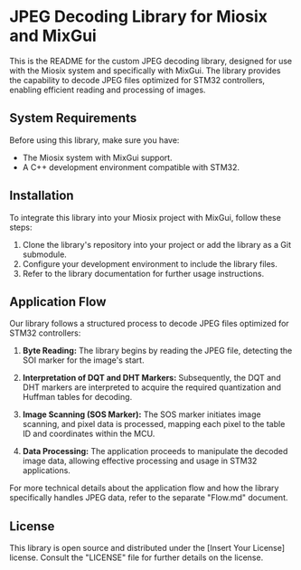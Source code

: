 # JPEG Decoding Library for Miosix and MixGui

This is the README for the custom JPEG decoding library, designed for use with the Miosix system and specifically with MixGui. The library provides the capability to decode JPEG files optimized for STM32 controllers, enabling efficient reading and processing of images.

## System Requirements

Before using this library, make sure you have:

- The Miosix system with MixGui support.
- A C++ development environment compatible with STM32.

## Installation

To integrate this library into your Miosix project with MixGui, follow these steps:

1. Clone the library's repository into your project or add the library as a Git submodule.
2. Configure your development environment to include the library files.
3. Refer to the library documentation for further usage instructions.

## Application Flow

Our library follows a structured process to decode JPEG files optimized for STM32 controllers:

1. **Byte Reading:** The library begins by reading the JPEG file, detecting the SOI marker for the image's start.

2. **Interpretation of DQT and DHT Markers:** Subsequently, the DQT and DHT markers are interpreted to acquire the required quantization and Huffman tables for decoding.

3. **Image Scanning (SOS Marker):** The SOS marker initiates image scanning, and pixel data is processed, mapping each pixel to the table ID and coordinates within the MCU.

4. **Data Processing:** The application proceeds to manipulate the decoded image data, allowing effective processing and usage in STM32 applications.

For more technical details about the application flow and how the library specifically handles JPEG data, refer to the separate "Flow.md" document.

## License

This library is open source and distributed under the [Insert Your License] license. Consult the "LICENSE" file for further details on the license.

